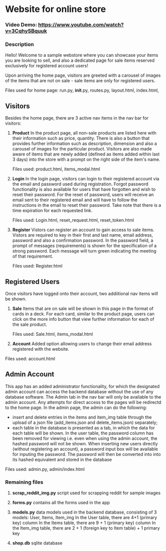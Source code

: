 # Website for online store

### Video Demo: https://www.youtube.com/watch?v=3CqhySBquuk


### Description

Hello! Welcome to a sample webstore where you can showcase your items you are looking to sell, and also a dedicated page for sale items reserved exclusively
for registered account users!

Upon arriving the home page, visitors are greeted with a carousel of images of the items that are not on sale - sale items are only for registered users.

Files used for home page: run.py, __init__.py, routes.py, layout.html, index.html,

## Visitors

Besides the home page, there are 3 active nav items in the nav bar for visitors:

1. **Product**
In the product page, all non-sale products are listed here with their information such as price, quantity. There is also a button that provides further information
such as description, dimension and also a carousel of images for the particular product. Visitors are also made aware of items that are newly added (defined as items added within last 3 days) into the store with a prompt on the right side
of the item's name.

    Files used: product.html, items_modal.html

2. **Login**
In the login page, visitors can login to their registered account via the email and password used during registration. Forgot password functionality is also available for users that have forgotten and wish to reset their password. For the reset of password, users will receive an email sent to their registered email and will have to follow the instructions in the email to reset their password. Take note that there is a time expiration for each requested link.

    Files used: Login.html, reset_request.html, reset_token.html

3. **Register**
Vistors can register an account to gain access to sale items. Vistors are required to key in their first and last name, email address, password and also a confirmation password. In the password field, a prompt of messages (requirements) is shown for the specification of a strong password. Each message will turn green indicating the meeting of that requirement.

    Files used: Register.html

## Registered Users

Once visitors have logged onto their account, two addiitional nav items will be shown.

1. **Sale**
Items that are on sale will be shown in this page in the format of cards in a deck. For each card, similar to the product page, users can click on the more info button that view further information for each of the sale product.

    Files used: Sale.html, items_modal.html

2. **Account**
Added option allowing users to change their email address registered with the website.

Files used: account.html

## Admin Account

This app has an added administrator functionality, for which the designated admin account can access the backend database without the use of any database software. The Admin tab in the nav bar will only be available to the admin account. Any attempts for direct access to the pages will be redirectd to the home page. In the admin page, the admin can do the following:
* insert and delete entries in the items and item_img table through the upload of a json file (add_items.json and delete_items.json) separately;
* each table in the database is presented as a tab, in which the data for each table will be shown. In the user table, the password column has been removed for viewing i.e. even when using the admin account, the hashed password will not be shown. When inserting new users directly (without registering an account), a password input box will be available for inputing the password. The password will then be converted into into its hashed equivalent and stored in the database

Files used: admin.py, admin/index.html



### Remaining files

1) **scrap_reddit_img.py**
script used for scrapping reddit for sample images

2)  **forms.py**
contains all the forms used in the app

3) **models.py**
data models used in the backend database, consisting of 3 models: User, Items, Item_img
    In the User table, there are 4+1 (primary key) column
    In the Items table, there are 9 + 1 (primary key) column
    In the Item_img table, there are 2 + 1 (foreign key to Item table) + 1 primary key

4) **shop.db**
sqlite database
